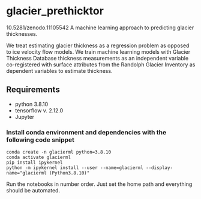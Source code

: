 # glacier_prethicktor
10.5281/zenodo.11105542
A machine learning approach to predicting glacier thicknesses.

We treat estimating glacier thickness as a regression problem as opposed to ice velocity flow models. We train machine learning models with Glacier Thickness Database thickness measurements as an independent variable co-registered with surface attributes from the Randolph Glacier Inventory as dependent variables to estimate thickness.
## Requirements
<ul>
    <li> python 3.8.10
    <li> tensorflow v. 2.12.0
    <li> Jupyter 
</ul>

### Install conda environment and dependencies with the following code snippet
```
conda create -n glacierml python=3.8.10
conda activate glacierml
pip install ipykernel
python -m ipykernel install --user --name=glacierml --display-name="glacierml (Python3.8.10)"
```


Run the notebooks in number order. Just set the home path and everything should be automated.

<!-- 00-install_packages.ipynb will install the rest of the project dependencies.

01-acquire_data.ipynb will create a project directory from a set path and will download both RGI v. 6.0 glacier attributes and GlaThiDa v. 3.1.0, as well as extract the necessary data files. 

02-match_glacier_centroids.ipynb matches GlaThiDa glacier centroid latitude and longitude to the nearest match in RGI and saves a data file for coregistering data.

1-coregistration_testing.ipynb is the notebook used to test coregistration methods.
2-LOO_archtesting.ipynb tests a few different neuron combinatiosn
3-LOO_archselection.ipynb sorts through the models created in the previous notebook and ranks the models by loss and number of parameters
4-LOO.ipynb employs leave one out cross validation and runs a regression analysis
5-LOO_analysis.ipynb digs into the results and data from the previous notebook. -->
